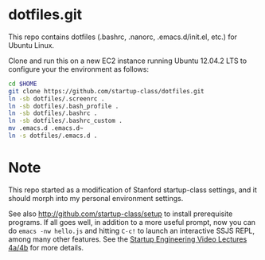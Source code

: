 dotfiles.git
============
This repo contains dotfiles (.bashrc, .nanorc, .emacs.d/init.el, etc.) for Ubuntu Linux.

Clone and run this on a new EC2 instance running Ubuntu 12.04.2 LTS to
configure your the environment as follows:

```sh
cd $HOME
git clone https://github.com/startup-class/dotfiles.git
ln -sb dotfiles/.screenrc .
ln -sb dotfiles/.bash_profile .
ln -sb dotfiles/.bashrc .
ln -sb dotfiles/.bashrc_custom .
mv .emacs.d .emacs.d~
ln -s dotfiles/.emacs.d .
```

Note
====
This repo started as a modification of Stanford startup-class settings, and it should morph into my personal environment settings.

See also http://github.com/startup-class/setup to install prerequisite
programs. If all goes well, in addition to a more useful prompt, now you can
do `emacs -nw hello.js` and hitting `C-c!` to launch an interactive SSJS
REPL, among many other features. See the
[Startup Engineering Video Lectures 4a/4b](https://class.coursera.org/startup-001/lecture/index)
for more details.